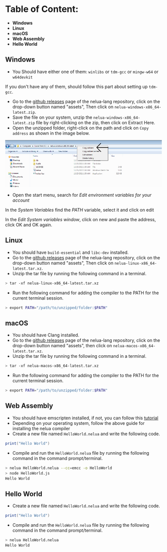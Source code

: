# Table of Content:

- **Windows** <br>
- **Linux** <br>
- **macOS** <br>
- **Web Assembly** <br>
- **Hello World** <br>

## Windows

- You Should have either one of them: `winlibs` or `tdm-gcc` or `mingw-w64` or `w64devkit`

If you don't have any of them, should follow this part about setting up `tdm-gcc`.

- Go to the [github releases](https://github.com/edubart/nelua-lang/releases) page of the nelua-lang repository, click on the drop-down button named "assets", Then click on `nelua-windows-x86_64-latest.zip`.
- Save the file on your system, unzip the `nelua-windows-x86_64-latest.zip` file by right-clicking on the zip, then click on Extract Here.
- Open the unzipped folder, right-click on the path and click on ``Copy address`` as shown in the image below.

![first.png](resources/first.png)

- Open the start menu, search for *Edit environment variables for your account*

In the *System Variables* find the *PATH* variable, select it and click on edit

In the *Edit System variables window*, click on new and paste the address, click OK and OK again. 

## Linux
- You should have `build-essential` and `libc-dev` installed.
- Go to the [github releases](https://github.com/edubart/nelua-lang/releases) page of the nelua-lang repository, click on the drop-down button named "assets", Then click on `nelua-linux-x86_64-latest.tar.xz`.
- Unzip the tar file by running the following command in a terminal.

```bash
> tar -xf nelua-linux-x86_64-latest.tar.xz
```

- Run the following command for adding the compiler to the PATH for the current terminal session.

```bash
> export PATH="/path/to/unzipped/folder:$PATH"
```

## macOS
- You should have Clang installed.
- Go to the [github releases](https://github.com/edubart/nelua-lang/releases) page of the nelua-lang repository, click on the drop-down button named "assets", then click on ``nelua-macos-x86_64-latest.tar.xz``.
- Unzip the tar file by running the following command in a terminal.

```bash
> tar -xf nelua-macos-x86_64-latest.tar.xz
```

- Run the following command for adding the compiler to the PATH for the current terminal session.

```bash
> export PATH="/path/to/unzipped/folder:$PATH"
```

## Web Assembly
- You should have emscripten installed, if not, you can follow this [tutorial](https://emscripten.org/docs/getting_started/downloads.html)
- Depending on your operating system, follow the above guide for installing the nelua compiler
- Create a new file named ``HelloWorld.nelua`` and write the following code.

```lua
print("Hello World")
```
- Compile and run the ``HelloWorld.nelua`` file by running the following command in the command prompt/terminal.

```bash
> nelua HelloWorld.nelua --cc=emcc -o HelloWorld
> node HelloWorld.js
Hello World
```



## Hello World
- Create a new file named ``HelloWorld.nelua`` and write the following code.

```lua
print("Hello World")
```

- Compile and run the ``HelloWorld.nelua`` file by running the following command in the command prompt/terminal.

```bash
> nelua HelloWorld.nelua
Hello World
```
